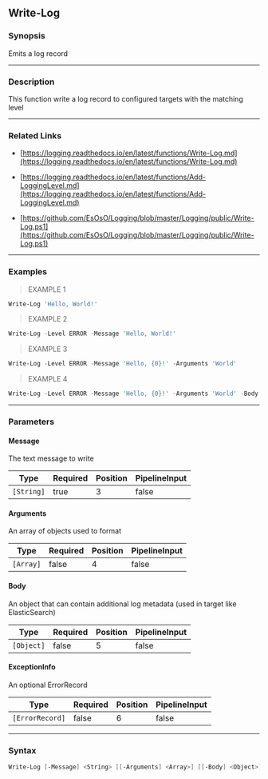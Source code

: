Write-Log
---------

### Synopsis
Emits a log record

---

### Description

This function write a log record to configured targets with the matching level

---

### Related Links
* [https://logging.readthedocs.io/en/latest/functions/Write-Log.md](https://logging.readthedocs.io/en/latest/functions/Write-Log.md)

* [https://logging.readthedocs.io/en/latest/functions/Add-LoggingLevel.md](https://logging.readthedocs.io/en/latest/functions/Add-LoggingLevel.md)

* [https://github.com/EsOsO/Logging/blob/master/Logging/public/Write-Log.ps1](https://github.com/EsOsO/Logging/blob/master/Logging/public/Write-Log.ps1)

---

### Examples
> EXAMPLE 1

```PowerShell
Write-Log 'Hello, World!'
```
> EXAMPLE 2

```PowerShell
Write-Log -Level ERROR -Message 'Hello, World!'
```
> EXAMPLE 3

```PowerShell
Write-Log -Level ERROR -Message 'Hello, {0}!' -Arguments 'World'
```
> EXAMPLE 4

```PowerShell
Write-Log -Level ERROR -Message 'Hello, {0}!' -Arguments 'World' -Body @{Server='srv01.contoso.com'}
```

---

### Parameters
#### **Message**
The text message to write

|Type      |Required|Position|PipelineInput|
|----------|--------|--------|-------------|
|`[String]`|true    |3       |false        |

#### **Arguments**
An array of objects used to format <Message>

|Type     |Required|Position|PipelineInput|
|---------|--------|--------|-------------|
|`[Array]`|false   |4       |false        |

#### **Body**
An object that can contain additional log metadata (used in target like ElasticSearch)

|Type      |Required|Position|PipelineInput|
|----------|--------|--------|-------------|
|`[Object]`|false   |5       |false        |

#### **ExceptionInfo**
An optional ErrorRecord

|Type           |Required|Position|PipelineInput|
|---------------|--------|--------|-------------|
|`[ErrorRecord]`|false   |6       |false        |

---

### Syntax
```PowerShell
Write-Log [-Message] <String> [[-Arguments] <Array>] [[-Body] <Object>] [[-ExceptionInfo] <ErrorRecord>] [<CommonParameters>]
```
